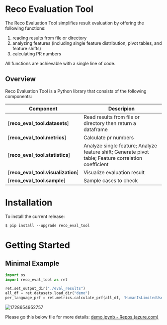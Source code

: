 # Reco Evaluation Tool

The Reco Evaluation Tool simplifies result evaluation by offering the following functions:

1. reading results from file or directory
2. analyzing features (including single feature distribution, pivot tables, and feature shifts)
3. calculating PR numbers

All functions are achievable with a single line of code.

## Overview

Reco Evaluation Tool is a Python library that consists of the following components:

| Component                          | Descripion                                                                                     |
| ---------------------------------- | ---------------------------------------------------------------------------------------------------- |
| [**reco_eval_tool.datasets**]      | Read results from file or directory then return a dataframe                                         |
| [**reco_eval_tool.metrics**]       | Calculate pr numbers                                                                                 |
| [**reco_eval_tool.statistics**]    | Analyze single feature; Analyze feature shift; Generate pivot table; Feature correlation coefficient |
| [**reco_eval_tool.visualization**] | Visualize evaluation result 
| [**reco_eval_tool.sample**] | Sample cases to check

# Installation

To install the current release:

```shell
$ pip install --upgrade reco_eval_tool
```

# Getting Started

## Minimal Example

```python
import os
import reco_eval_tool as ret

ret.set_output_dir("./eval_results")
all_df = ret.datasets.load_dir("demo")
per_language_prf = ret.metrics.calculate_prf(all_df, 'HumanIsLimitedUse', 'GPTIsLimitedUseV6', 'Language')
```

![1728654952757](images/README/1728654952757.png)

Please go this below file for more details: [demo.ipynb - Repos (azure.com)](https://dev.azure.com/msasg/ContentServices/_git/RecoNF?path=/users/mingleiguo/reco_eval_tool/official/examples/demo.ipynb&_a=preview)


